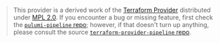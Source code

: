 > This provider is a derived work of the [Terraform Provider](https://github.com/terraform-providers/terraform-provider-pipeline)
> distributed under [MPL 2.0](https://www.mozilla.org/en-US/MPL/2.0/). If you encounter a bug or missing feature,
> first check the [`pulumi-pipeline` repo](/issues); however, if that doesn't turn up anything,
> please consult the source [`terraform-provider-pipeline` repo](https://github.com/terraform-providers/terraform-provider-pipeline/issues).
